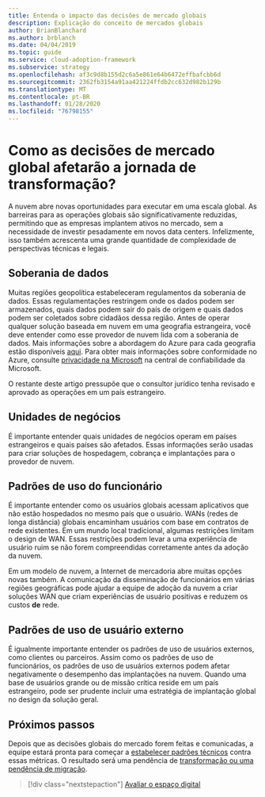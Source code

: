 ```yaml
---
title: Entenda o impacto das decisões de mercado globais
description: Explicação do conceito de mercados globais
author: BrianBlanchard
ms.author: brblanch
ms.date: 04/04/2019
ms.topic: guide
ms.service: cloud-adoption-framework
ms.subservice: strategy
ms.openlocfilehash: af3c9d8b155d2c6a5e861e64b6472effbafcbb6d
ms.sourcegitcommit: 2362fb3154a91aa421224ffdb2cc632d982b129b
ms.translationtype: MT
ms.contentlocale: pt-BR
ms.lasthandoff: 01/28/2020
ms.locfileid: "76798155"
---
```

<!-- markdownlint-disable MD026 -->

# <a name="how-will-global-market-decisions-affect-the-transformation-journey"></a>Como as decisões de mercado global afetarão a jornada de transformação?

A nuvem abre novas oportunidades para executar em uma escala global. As barreiras para as operações globais são significativamente reduzidas, permitindo que as empresas implantem ativos no mercado, sem a necessidade de investir pesadamente em novos data centers. Infelizmente, isso também acrescenta uma grande quantidade de complexidade de perspectivas técnicas e legais.

## <a name="data-sovereignty"></a>Soberania de dados

Muitas regiões geopolítica estabeleceram regulamentos da soberania de dados. Essas regulamentações restringem onde os dados podem ser armazenados, quais dados podem sair do país de origem e quais dados podem ser coletados sobre cidadãos dessa região. Antes de operar qualquer solução baseada em nuvem em uma geografia estrangeira, você deve entender como esse provedor de nuvem lida com a soberania de dados. Mais informações sobre a abordagem do Azure para cada geografia estão disponíveis [aqui](https://azure.microsoft.com/global-infrastructure/geographies). Para obter mais informações sobre conformidade no Azure, consulte [privacidade na Microsoft](https://www.microsoft.com/trustcenter/privacy) na central de confiabilidade da Microsoft.

O restante deste artigo pressupõe que o consultor jurídico tenha revisado e aprovado as operações em um país estrangeiro.

## <a name="business-units"></a>Unidades de negócios

É importante entender quais unidades de negócios operam em países estrangeiros e quais países são afetados. Essas informações serão usadas para criar soluções de hospedagem, cobrança e implantações para o provedor de nuvem.

## <a name="employee-usage-patterns"></a>Padrões de uso do funcionário

É importante entender como os usuários globais acessam aplicativos que não estão hospedados no mesmo país que o usuário. WANs (redes de longa distância) globais encaminham usuários com base em contratos de rede existentes. Em um mundo local tradicional, algumas restrições limitam o design de WAN. Essas restrições podem levar a uma experiência de usuário ruim se não forem compreendidas corretamente antes da adoção da nuvem.

Em um modelo de nuvem, a Internet de mercadoria abre muitas opções novas também. A comunicação da disseminação de funcionários em várias regiões geográficas pode ajudar a equipe de adoção da nuvem a criar soluções WAN que criam experiências de usuário positivas e reduzem os custos **de** rede.

## <a name="external-user-usage-patterns"></a>Padrões de uso de usuário externo

É igualmente importante entender os padrões de uso de usuários externos, como clientes ou parceiros. Assim como os padrões de uso de funcionários, os padrões de uso de usuários externos podem afetar negativamente o desempenho das implantações na nuvem. Quando uma base de usuários grande ou de missão crítica reside em um país estrangeiro, pode ser prudente incluir uma estratégia de implantação global no design da solução geral.

## <a name="next-steps"></a>Próximos passos

Depois que as decisões globais do mercado forem feitas e comunicadas, a equipe estará pronta para começar a [estabelecer padrões técnicos](../digital-estate/index.md) contra essas métricas.
O resultado será uma pendência de [transformação ou uma pendência de migração](..//migrate/migration-considerations/prerequisites/technical-complexity.md).

> [!div class="nextstepaction"]
> [Avaliar o espaço digital](../digital-estate/index.md)
